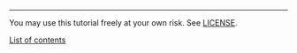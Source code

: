 
***

You may use this tutorial freely at your own risk. See
[LICENSE](../LICENSE).

[List of contents](../README.md#list-of-contents)
